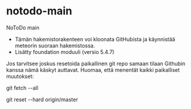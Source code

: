 notodo-main
===========

NoToDo main


- Tämän hakemistorakenteen voi kloonata GitHubista ja käynnistää meteorin suoraan hakemistossa.
- Lisätty foundation moduuli  (versio 5.4.7)


Jos tarvitsee joskus resetoida paikallinen git repo samaan tilaan Githubin kanssa nämä käskyt auttavat. Huomaa, että menentät kaikki paikalliset muutokset:


git fetch --all

git reset --hard origin/master
